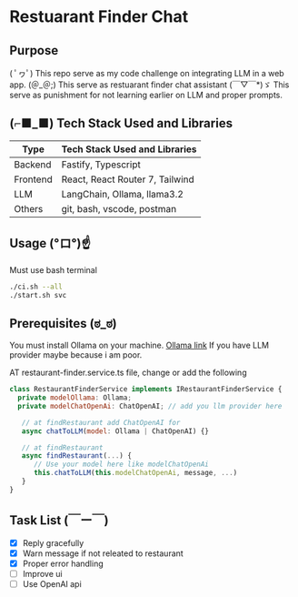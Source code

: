 # Restuarant Finder Chat

## Purpose 
( ﾟヮﾟ) This repo serve as my code challenge on integrating LLM in a web app.
(＠_＠;) This serve as restuarant finder chat assistant
(￣▽￣*)ゞ This serve as punishment for not learning earlier on LLM and proper prompts.

## (⌐■_■) Tech Stack Used and Libraries
| Type   |  Tech Stack Used and Libraries  |
| ----------- | ----------- |
| Backend     | Fastify, Typescript |
| Frontend    | React, React Router 7, Tailwind |
| LLM         | LangChain, Ollama, llama3.2 |
| Others      | git, bash, vscode, postman |

## Usage  (°ロ°)☝
Must use bash terminal
```bash
./ci.sh --all
./start.sh svc
```
## Prerequisites (ಠ_ಠ)
You must install Ollama on your machine. [Ollama link](https://ollama.com)
If you have LLM provider maybe because i am poor.

AT restaurant-finder.service.ts file, change or add the following
```js
class RestaurantFinderService implements IRestaurantFinderService {
  private modelOllama: Ollama; 
  private modelChatOpenAi: ChatOpenAI; // add you llm provider here

   // at findRestaurant add ChatOpenAI for
   async chatToLLM(model: Ollama | ChatOpenAI) {}

   // at findRestaurant
   async findRestaurant(...) {
      // Use your model here like modelChatOpenAi
      this.chatToLLM(this.modelChatOpenAi, message, ...)
   }
}
```

## Task List (￣ー￣)
- [x] Reply gracefully
- [x] Warn message if not releated to restaurant
- [x] Proper error handling
- [ ] Improve ui
- [ ] Use OpenAI api